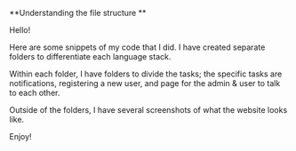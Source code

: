 **Understanding the file structure **

Hello!

Here are some snippets of my code that I did. I have created separate folders to differentiate each language stack. 

Within each folder, I have folders to divide the tasks; the specific tasks are notifications, registering a new user, and page for the admin & user to talk to each other. 

Outside of the folders, I have several screenshots of what the website looks like. 

Enjoy!
